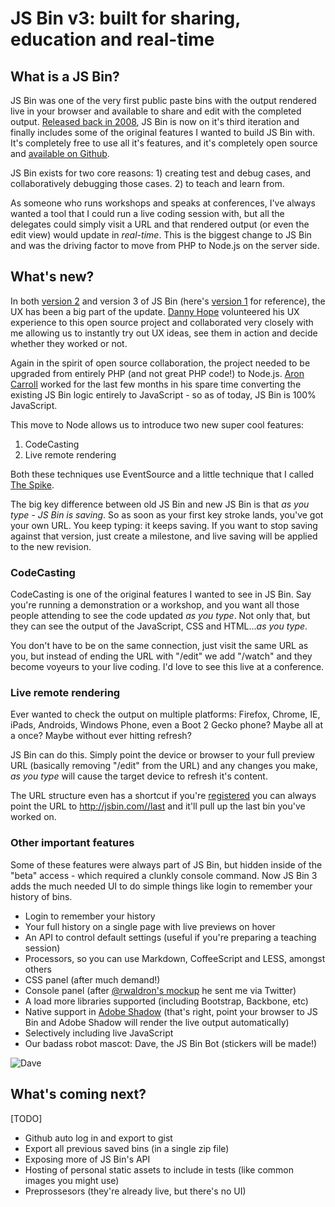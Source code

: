 # JS Bin v3: built for sharing, education and real-time

## What is a JS Bin?

JS Bin was one of the very first public paste bins with the output rendered live in your browser and available to share and edit with the completed output. [Released back in 2008](), JS Bin is now on it's third iteration and finally includes some of the original features I wanted to build JS Bin with.  It's completely free to use all it's features, and it's completely open source and [available on Github]().

JS Bin exists for two core reasons: 1) creating test and debug cases, and collaboratively debugging those cases. 2) to teach and learn from.

As someone who runs workshops and speaks at conferences, I've always wanted a tool that I could run a live coding session with, but all the delegates could simply visit a URL and that rendered output (or even the edit view) would update in *real-time*. This is the biggest change to JS Bin and was the driving factor to move from PHP to Node.js on the server side.

## What's new?

In both [version 2](http://2.jsbin.com) and version 3 of JS Bin (here's [version 1](http://1.jsbin.com) for reference), the UX has been a big part of the update. [Danny Hope]() volunteered his UX experience to this open source project and collaborated very closely with me allowing us to instantly try out UX ideas, see them in action and decide whether they worked or not.

Again in the spirit of open source collaboration, the project needed to be upgraded from entirely PHP (and not great PHP code!) to Node.js. [Aron Carroll]() worked for the last few months in his spare time converting the existing JS Bin logic entirely to JavaScript - so as of today, JS Bin is 100% JavaScript.

This move to Node allows us to introduce two new super cool features:

1. CodeCasting
2. Live remote rendering

Both these techniques use EventSource and a little technique that I called [The Spike](https://github.com/remy/jsbin/blob/feature/node/public/js/spike.js).

The big key difference between old JS Bin and new JS Bin is that *as you type - JS Bin is saving*. So as soon as your first key stroke lands, you've got your own URL. You keep typing: it keeps saving. If you want to stop saving against that version, just create a milestone, and live saving will be applied to the new revision.

### CodeCasting

CodeCasting is one of the original features I wanted to see in JS Bin. Say you're running a demonstration or a workshop, and you want all those people attending to see the code updated *as you type*. Not only that, but they can see the output of the JavaScript, CSS and HTML...*as you type*. 

You don't have to be on the same connection, just visit the same URL as you, but instead of ending the URL with "/edit" we add "/watch" and they become voyeurs to your live coding. I'd love to see this live at a conference.

### Live remote rendering

Ever wanted to check the output on multiple platforms: Firefox, Chrome, IE, iPads, Androids, Windows Phone, even a Boot 2 Gecko phone? Maybe all at a once? Maybe without ever hitting refresh? 

JS Bin can do this. Simply point the device or browser to your full preview URL (basically removing "/edit" from the URL) and any changes you make, *as you type* will cause the target device to refresh it's content.

The URL structure even has a shortcut if you're [registered](http://jsbin.com/#register) you can always point the URL to [http://jsbin.com/<username>/last](http://jsbin.com/rem/last) and it'll pull up the last bin you've worked on.

### Other important features

Some of these features were always part of JS Bin, but hidden inside of the "beta" access - which required a clunkly console command. Now JS Bin 3 adds the much needed UI to do simple things like login to remember your history of bins.

- Login to remember your history
- Your full history on a single page with live previews on hover
- An API to control default settings (useful if you're preparing a teaching session)
- Processors, so you can use Markdown, CoffeeScript and LESS, amongst others
- CSS panel (after much demand!)
- Console panel (after [@rwaldron's mockup](https://twitter.com/rwaldron/status/179568063660826624) he sent me via Twitter)
- A load more libraries supported (including Bootstrap, Backbone, etc)
- Native support in [Adobe Shadow](http://labs.adobe.com/technologies/shadow/) (that's right, point your browser to JS Bin and Adobe Shadow will render the live output automatically)
- Selectively including live JavaScript
- Our badass robot mascot: Dave, the JS Bin Bot (stickers will be made!)

![Dave](http://3.jsbin.com/images/logo.png)

## What's coming next?

[TODO]

- Github auto log in and export to gist
- Export all previous saved bins (in a single zip file)
- Exposing more of JS Bin's API
- Hosting of personal static assets to include in tests (like common images you might use)
- Preprossesors (they're already live, but there's no UI)














